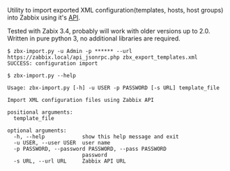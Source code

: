 Utility to import exported XML configuration(templates, hosts, host groups) into Zabbix using it's [API](https://www.zabbix.com/documentation/3.4/manual/api).

Tested with Zabix 3.4, probably will work with older versions up to 2.0. Written in pure python 3, no additional libraries are required.

```
$ zbx-import.py -u Admin -p ****** --url https://zabbix.local/api_jsonrpc.php zbx_export_templates.xml
SUCCESS: configuration import
```

```
$ zbx-import.py --help

Usage: zbx-import.py [-h] -u USER -p PASSWORD [-s URL] template_file

Import XML configuration files using Zabbix API

positional arguments:
  template_file

optional arguments:
  -h, --help            show this help message and exit
  -u USER, --user USER  user name
  -p PASSWORD, --password PASSWORD, --pass PASSWORD
                        password
  -s URL, --url URL     Zabbix API URL
```
